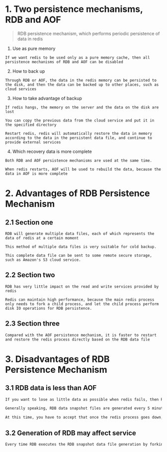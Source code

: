 # 1. Two persistence mechanisms, RDB and AOF
> RDB persistence mechanism, which performs periodic persistence of data in redis

1. Use as pure memory

```
If we want redis to be used only as a pure memory cache, then all persistence mechanisms of RDB and AOF can be disabled
```

2. How to back up

```
Through RDB or AOF, the data in the redis memory can be persisted to the disk, and then the data can be backed up to other places, such as cloud services
```

3. How to take advantage of backup

```
If redis hangs, the memory on the server and the data on the disk are lost

You can copy the previous data from the cloud service and put it in the specified directory

Restart redis, redis will automatically restore the data in memory according to the data in the persistent data file, and continue to provide external services

```

4. Which recovery data is more complete

```
Both RDB and AOF persistence mechanisms are used at the same time.

When redis restarts, AOF will be used to rebuild the data, because the data in AOF is more complete
```

# 2. Advantages of RDB Persistence Mechanism

## 2.1 Section one

```
RDB will generate multiple data files, each of which represents the data of redis at a certain moment

This method of multiple data files is very suitable for cold backup.

This complete data file can be sent to some remote secure storage, such as Amazon's S3 cloud service.

```

## 2.2 Section two

```
RDB has very little impact on the read and write services provided by redis

Redis can maintain high performance, because the main redis process only needs to fork a child process, and let the child process perform disk IO operations for RDB persistence.
```

## 2.3 Section three

```
Compared with the AOF persistence mechanism, it is faster to restart and restore the redis process directly based on the RDB data file

```

# 3. Disadvantages of RDB Persistence Mechanism

## 3.1 RDB data is less than AOF

```markdown
If you want to lose as little data as possible when redis fails, then RDB is not as good as AOF

Generally speaking, RDB data snapshot files are generated every 5 minutes or longer

At this time, you have to accept that once the redis process goes down, the data of the last 5 minutes will be lost.
```

## 3.2 Generation of RDB may affect service

```markdown
Every time RDB executes the RDB snapshot data file generation by forking a subprocess, if the data file is particularly large, it may cause the service provided to the client to be suspended for several milliseconds, or even several seconds
```
